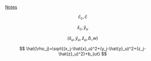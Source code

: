 [Notes](https://github.com/SpartaSci/polito)


$$\hat{c}_c, \hat{c}$$


$$ \hat{x}_c, \hat{y}_u $$

$$(\hat{x}_u,\hat{y}_u,\hat{z}_u,\hat{b}\_{w} )$$

$$
\hat{\rho_j}=\sqrt{(x_j-\hat{x}_u)^2+(y_j-\hat{y}_u)^2+(z_j-\hat{z}_u)^2}+b_{ut}
$$
